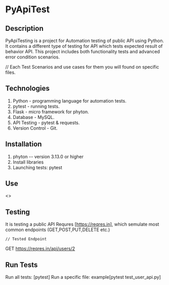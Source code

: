 # PyApiTest

## Description 
PyApiTesting is a project for Automation testing of public API using Python. It contains a different type of 
testing for API which tests expected result of behavior API. This project includes both functionality 
tests and advanced error condition scenarios. 

// Each Test Scenarios and use cases for them you will found on specific files. 

## Technologies 
1. Python - programming language for automation tests.
2. pytest - running tests.
2. Flask - micro framework for phyton.
3. Database - MySQL.
4. API Testing - pytest & requests.
5. Version Control - Git.

## Installation

1. phyton -- version 3.13.0 or higher 
2. Install libraries 
3. Launching tests: pytest

## Use 

<<API endpoints will be provided>>


## Testing 

It is testing a public API Requres [https://reqres.in], which semulate most common endpoints (GET,POST,PUT,DELETE etc.)
 
    // Tested Endpoint 

GET https://reqres.in/api/users/2


## Run Tests

Run all tests: [pytest]
Run a specific file: example[pytest test_user_api.py]


